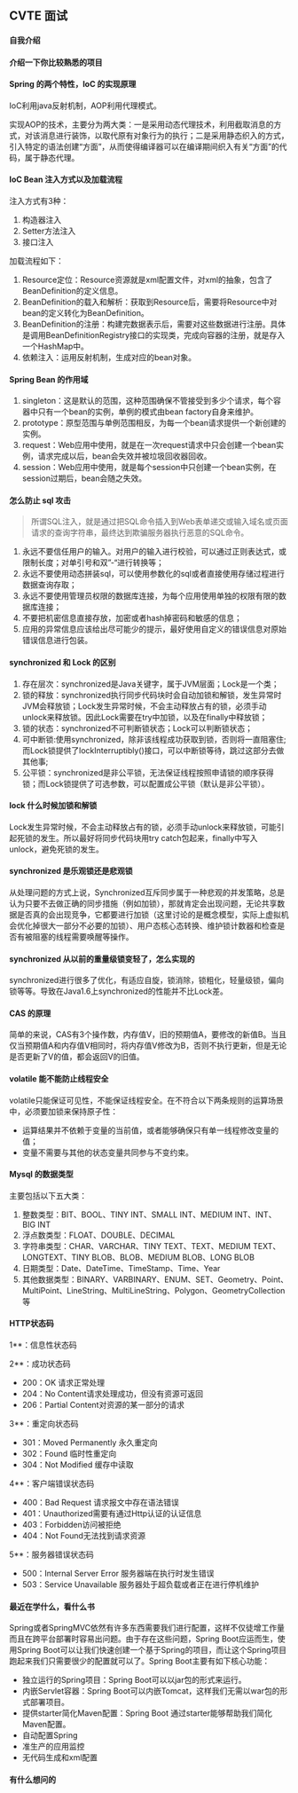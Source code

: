 ## CVTE 面试


#### 自我介绍


#### 介绍一下你比较熟悉的项目


#### Spring 的两个特性，IoC 的实现原理

IoC利用java反射机制，AOP利用代理模式。

实现AOP的技术，主要分为两大类：一是采用动态代理技术，利用截取消息的方式，对该消息进行装饰，以取代原有对象行为的执行；二是采用静态织入的方式，引入特定的语法创建“方面”，从而使得编译器可以在编译期间织入有关“方面”的代码，属于静态代理。


#### IoC Bean 注入方式以及加载流程

注入方式有3种：
1. 构造器注入
2. Setter方法注入
3. 接口注入

加载流程如下：
1. Resource定位：Resource资源就是xml配置文件，对xml的抽象，包含了BeanDefinition的定义信息。
2. BeanDefinition的载入和解析：获取到Resource后，需要将Resource中对bean的定义转化为BeanDefinition。
3. BeanDefinition的注册：构建完数据表示后，需要对这些数据进行注册。具体是调用BeanDefinitionRegistry接口的实现类，完成向容器的注册，就是存入一个HashMap中。
4. 依赖注入：运用反射机制，生成对应的bean对象。

#### Spring Bean 的作用域

1. singleton：这是默认的范围，这种范围确保不管接受到多少个请求，每个容器中只有一个bean的实例，单例的模式由bean factory自身来维护。
2. prototype：原型范围与单例范围相反，为每一个bean请求提供一个新创建的实例。
3. request：Web应用中使用，就是在一次request请求中只会创建一个bean实例，请求完成以后，bean会失效并被垃圾回收器回收。
4. session：Web应用中使用，就是每个session中只创建一个bean实例，在session过期后，bean会随之失效。


#### 怎么防止 sql 攻击

>所谓SQL注入，就是通过把SQL命令插入到Web表单递交或输入域名或页面请求的查询字符串，最终达到欺骗服务器执行恶意的SQL命令。

1. 永远不要信任用户的输入。对用户的输入进行校验，可以通过正则表达式，或限制长度；对单引号和双”-“进行转换等；
2. 永远不要使用动态拼装sql，可以使用参数化的sql或者直接使用存储过程进行数据查询存取；
3. 永远不要使用管理员权限的数据库连接，为每个应用使用单独的权限有限的数据库连接；
4. 不要把机密信息直接存放，加密或者hash掉密码和敏感的信息；
5. 应用的异常信息应该给出尽可能少的提示，最好使用自定义的错误信息对原始错误信息进行包装。


#### synchronized 和 Lock 的区别

1. 存在层次：synchronized是Java关键字，属于JVM层面；Lock是一个类；
2. 锁的释放：synchronized执行同步代码块时会自动加锁和解锁，发生异常时JVM会释放锁；Lock发生异常时候，不会主动释放占有的锁，必须手动unlock来释放锁。因此Lock需要在try中加锁，以及在finally中释放锁；
3. 锁的状态：synchronized不可判断锁状态；Lock可以判断锁状态；
4. 可中断锁:使用synchronized，除非该线程成功获取到锁，否则将一直阻塞住;而Lock锁提供了lockInterruptibly()接口，可以中断锁等待，跳过这部分去做其他事;
5. 公平锁：synchronized是非公平锁，无法保证线程按照申请锁的顺序获得锁；而Lock锁提供了可选参数，可以配置成公平锁（默认是非公平锁）。


#### lock 什么时候加锁和解锁

Lock发生异常时候，不会主动释放占有的锁，必须手动unlock来释放锁，可能引起死锁的发生。所以最好将同步代码块用try catch包起来，finally中写入unlock，避免死锁的发生。


#### synchronized 是乐观锁还是悲观锁

从处理问题的方式上说，Synchronized互斥同步属于一种悲观的并发策略，总是认为只要不去做正确的同步措施（例如加锁），那就肯定会出现问题，无论共享数据是否真的会出现竞争，它都要进行加锁（这里讨论的是概念模型，实际上虚拟机会优化掉很大一部分不必要的加锁）、用户态核心态转换、维护锁计数器和检查是否有被阻塞的线程需要唤醒等操作。


#### synchronized 从以前的重量级锁变轻了，怎么实现的

synchronized进行很多了优化，有适应自旋，锁消除，锁粗化，轻量级锁，偏向锁等等。导致在Java1.6上synchronized的性能并不比Lock差。


#### CAS 的原理

 简单的来说，CAS有3个操作数，内存值V，旧的预期值A，要修改的新值B。当且仅当预期值A和内存值V相同时，将内存值V修改为B，否则不执行更新，但是无论是否更新了V的值，都会返回V的旧值。

#### volatile 能不能防止线程安全

volatile只能保证可见性，不能保证线程安全。在不符合以下两条规则的运算场景中，必须要加锁来保持原子性：
- 运算结果并不依赖于变量的当前值，或者能够确保只有单一线程修改变量的值；
- 变量不需要与其他的状态变量共同参与不变约束。


#### Mysql 的数据类型

主要包括以下五大类：
1. 整数类型：BIT、BOOL、TINY INT、SMALL INT、MEDIUM INT、INT、 BIG INT
2. 浮点数类型：FLOAT、DOUBLE、DECIMAL
3. 字符串类型：CHAR、VARCHAR、TINY TEXT、TEXT、MEDIUM TEXT、LONGTEXT、TINY BLOB、BLOB、MEDIUM BLOB、LONG BLOB
4. 日期类型：Date、DateTime、TimeStamp、Time、Year
5. 其他数据类型：BINARY、VARBINARY、ENUM、SET、Geometry、Point、MultiPoint、LineString、MultiLineString、Polygon、GeometryCollection等


#### HTTP状态码

1**：信息性状态码

2**：成功状态码
- 200：OK 请求正常处理
- 204：No Content请求处理成功，但没有资源可返回
- 206：Partial Content对资源的某一部分的请求

3**：重定向状态码
- 301：Moved Permanently 永久重定向
- 302：Found 临时性重定向
- 304：Not Modified 缓存中读取

4**：客户端错误状态码
- 400：Bad Request 请求报文中存在语法错误
- 401：Unauthorized需要有通过Http认证的认证信息
- 403：Forbidden访问被拒绝
- 404：Not Found无法找到请求资源

5**：服务器错误状态码
- 500：Internal Server Error 服务器端在执行时发生错误
- 503：Service Unavailable 服务器处于超负载或者正在进行停机维护


#### 最近在学什么，看什么书

Spring或者SpringMVC依然有许多东西需要我们进行配置，这样不仅徒增工作量而且在跨平台部署时容易出问题。由于存在这些问题，Spring Boot应运而生，使用Spring Boot可以让我们快速创建一个基于Spring的项目，而让这个Spring项目跑起来我们只需要很少的配置就可以了。Spring Boot主要有如下核心功能：
- 独立运行的Spring项目：Spring Boot可以以jar包的形式来运行。
- 内嵌Servlet容器：Spring Boot可以内嵌Tomcat，这样我们无需以war包的形式部署项目。
- 提供starter简化Maven配置：Spring Boot 通过starter能够帮助我们简化Maven配置。
- 自动配置Spring
- 准生产的应用监控
- 无代码生成和xml配置

#### 有什么想问的
